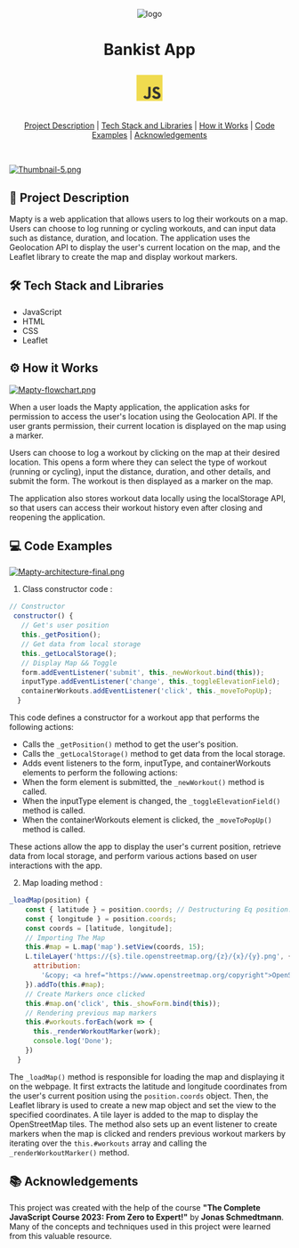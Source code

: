<p align="center">
  <img src="https://i.postimg.cc/3N3H59FN/logo.png" width="200" alt="logo">
</p>

<h1 align="center">
  Bankist App
  <br>
<p  align="center">
<a  href="https://developer.mozilla.org/en-US/docs/Web/JavaScript"  target="_blank"  rel="noreferrer"> <img  src="https://raw.githubusercontent.com/devicons/devicon/master/icons/javascript/javascript-original.svg"  alt="javascript"  width="48"  height="48"/> </a>
</p>
</h1>

<p align="center">
  <a href="#project-description">Project Description</a> |
  <a href="#tech-stack-and-libraries">Tech Stack and Libraries</a> |
  <a href="#how-it-works">How it Works</a> |
  <a href="#code-examples">Code Examples</a> |
  <a href="#acknowledgements">Acknowledgements</a>
</p>

<br>

[![Thumbnail-5.png](https://i.postimg.cc/9F9Jqksq/Thumbnail-5.png)](https://postimg.cc/VdYjxKfY)

<div id="project-description"></div>

## 🚀 Project Description
Mapty is a web application that allows users to log their workouts on a map. Users can choose to log running or cycling workouts, and can input data such as distance, duration, and location. The application uses the Geolocation API to display the user's current location on the map, and the Leaflet library to create the map and display workout markers.

<div id="tech-stack-and-libraries"></div>

## 🛠️ Tech Stack and Libraries
- JavaScript
- HTML
- CSS
- Leaflet

<div id="how-it-works"></div>

## ⚙️ How it Works
[![Mapty-flowchart.png](https://i.postimg.cc/QC3VYHxD/Mapty-flowchart.png)](https://postimg.cc/Q9fXHNTY)

When a user loads the Mapty application, the application asks for permission to access the user's location using the Geolocation API. If the user grants permission, their current location is displayed on the map using a marker.

Users can choose to log a workout by clicking on the map at their desired location. This opens a form where they can select the type of workout (running or cycling), input the distance, duration, and other details, and submit the form. The workout is then displayed as a marker on the map.

The application also stores workout data locally using the localStorage API, so that users can access their workout history even after closing and reopening the application.

<div id="code-examples"></div>

## 💻 Code Examples
[![Mapty-architecture-final.png](https://i.postimg.cc/VkGrsf49/Mapty-architecture-final.png)](https://postimg.cc/87vPtV2s)
1. Class constructor code :
```js
// Constructor
 constructor() {
   // Get's user position
   this._getPosition();
   // Get data from local storage
   this._getLocalStorage();
   // Display Map && Toggle
   form.addEventListener('submit', this._newWorkout.bind(this));
   inputType.addEventListener('change', this._toggleElevationField);
   containerWorkouts.addEventListener('click', this._moveToPopUp);
  }
```
This code defines a constructor for a workout app that performs the following actions:
- Calls the ```_getPosition()``` method to get the user's position.
- Calls the ```_getLocalStorage()``` method to get data from the local storage.
- Adds event listeners to the form, inputType, and containerWorkouts elements to perform the following actions:
- When the form element is submitted, the ```_newWorkout()``` method is called.
- When the inputType element is changed, the ```_toggleElevationField()``` method is called.
- When the containerWorkouts element is clicked, the ```_moveToPopUp()``` method is called.

These actions allow the app to display the user's current position, retrieve data from local storage, and perform various actions based on user interactions with the app.

2. Map loading method :
```js
_loadMap(position) {
    const { latitude } = position.coords; // Destructuring Eq position.coords.latitude
    const { longitude } = position.coords;
    const coords = [latitude, longitude];
    // Importing The Map
    this.#map = L.map('map').setView(coords, 15);
    L.tileLayer('https://{s}.tile.openstreetmap.org/{z}/{x}/{y}.png', {
      attribution:
        '&copy; <a href="https://www.openstreetmap.org/copyright">OpenStreetMap</a> contributors',
    }).addTo(this.#map);
    // Create Markers once clicked
    this.#map.on('click', this._showForm.bind(this));
    // Rendering previous map markers
    this.#workouts.forEach(work => {
      this._renderWorkoutMarker(work);
      console.log('Done');
    })
  }
```
The ```_loadMap()``` method is responsible for loading the map and displaying it on the webpage. It first extracts the latitude and longitude coordinates from the user's current position using the ```position.coords``` object. Then, the Leaflet library is used to create a new map object and set the view to the specified coordinates. A tile layer is added to the map to display the OpenStreetMap tiles. The method also sets up an event listener to create markers when the map is clicked and renders previous workout markers by iterating over the ```this.#workouts``` array and calling the ```_renderWorkoutMarker()``` method.

<div id="acknowledgements"></div>

## 📚 Acknowledgements 
This project was created with the help of the course **"The Complete JavaScript Course 2023: From Zero to Expert!"** by **Jonas Schmedtmann**. Many of the concepts and techniques used in this project were learned from this valuable resource.


